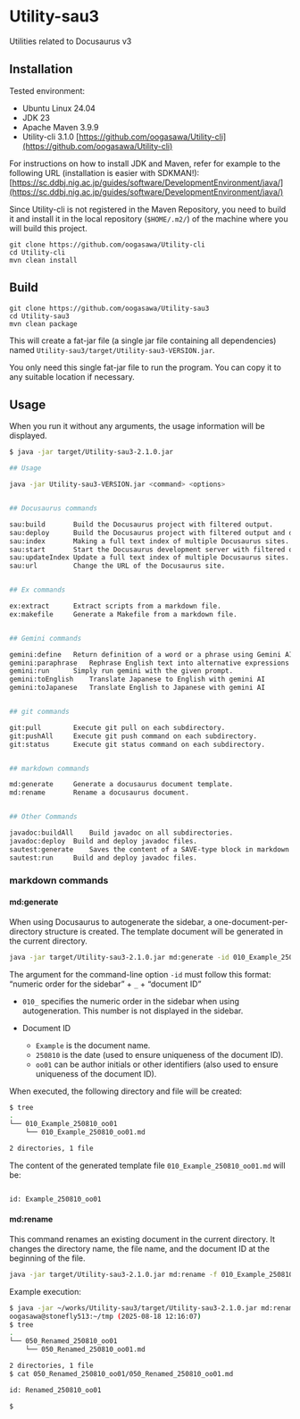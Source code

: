 
# Utility-sau3

Utilities related to Docusaurus v3

## Installation

Tested environment:

* Ubuntu Linux 24.04
* JDK 23
* Apache Maven 3.9.9
* Utility-cli 3.1.0 [https://github.com/oogasawa/Utility-cli](https://github.com/oogasawa/Utility-cli)

For instructions on how to install JDK and Maven, refer for example to the following URL (installation is easier with SDKMAN!):
[https://sc.ddbj.nig.ac.jp/guides/software/DevelopmentEnvironment/java/](https://sc.ddbj.nig.ac.jp/guides/software/DevelopmentEnvironment/java/)

Since Utility-cli is not registered in the Maven Repository, you need to build it and install it in the local repository (`$HOME/.m2/`) of the machine where you will build this project.

```
git clone https://github.com/oogasawa/Utility-cli
cd Utility-cli
mvn clean install
```

## Build

```
git clone https://github.com/oogasawa/Utility-sau3
cd Utility-sau3
mvn clean package
```

This will create a fat-jar file (a single jar file containing all dependencies) named
`Utility-sau3/target/Utility-sau3-VERSION.jar`.

You only need this single fat-jar file to run the program. You can copy it to any suitable location if necessary.

## Usage

When you run it without any arguments, the usage information will be displayed.

``` bash
$ java -jar target/Utility-sau3-2.1.0.jar 

## Usage

java -jar Utility-sau3-VERSION.jar <command> <options>


## Docusaurus commands

sau:build       Build the Docusaurus project with filtered output.
sau:deploy      Build the Docusaurus project with filtered output and deploy it to the public_html directory.
sau:index       Making a full text index of multiple Docusaurus sites.
sau:start       Start the Docusaurus development server with filtered output and automatic port conflict handling.
sau:updateIndex Update a full text index of multiple Docusaurus sites.
sau:url         Change the URL of the Docusaurus site.


## Ex commands

ex:extract      Extract scripts from a markdown file.
ex:makefile     Generate a Makefile from a markdown file.


## Gemini commands

gemini:define   Return definition of a word or a phrase using Gemini AI
gemini:paraphrase   Rephrase English text into alternative expressions with similar meaning using Gemini AI
gemini:run      Simply run gemini with the given prompt.
gemini:toEnglish    Translate Japanese to English with gemini AI
gemini:toJapanese   Translate English to Japanese with gemini AI


## git commands

git:pull        Execute git pull on each subdirectory.
git:pushAll     Execute git push command on each subdirectory.
git:status      Execute git status command on each subdirectory.


## markdown commands

md:generate     Generate a docusaurus document template.
md:rename       Rename a docusaurus document.


## Other Commands

javadoc:buildAll    Build javadoc on all subdirectories.
javadoc:deploy  Build and deploy javadoc files.
sautest:generate    Saves the content of a SAVE-type block in markdown files.
sautest:run     Build and deploy javadoc files.

```

### markdown commands


#### md\:generate

When using Docusaurus to autogenerate the sidebar, a one-document-per-directory structure is created.
The template document will be generated in the current directory.

```bash
java -jar target/Utility-sau3-2.1.0.jar md:generate -id 010_Example_250810_oo01
```

The argument for the command-line option `-id` must follow this format:
“numeric order for the sidebar” + `_` + “document ID”

- `010_` specifies the numeric order in the sidebar when using autogeneration. This number is not displayed in the sidebar.
- Document ID

  - `Example` is the document name.
  - `250810` is the date (used to ensure uniqueness of the document ID).
  - `oo01` can be author initials or other identifiers (also used to ensure uniqueness of the document ID).

When executed, the following directory and file will be created:

```bash
$ tree 
.
└── 010_Example_250810_oo01
    └── 010_Example_250810_oo01.md

2 directories, 1 file
```

The content of the generated template file `010_Example_250810_oo01.md` will be:

```bash

id: Example_250810_oo01

```



#### md\:rename

This command renames an existing document in the current directory.
It changes the directory name, the file name, and the document ID at the beginning of the file.

```bash
java -jar target/Utility-sau3-2.1.0.jar md:rename -f 010_Example_250810_oo01 -t 050_Renamed_250810_oo01
```

Example execution:

```bash
$ java -jar ~/works/Utility-sau3/target/Utility-sau3-2.1.0.jar md:rename -f 010_Example_250810_oo01 -t 050_Renamed_250810_oo01
oogasawa@stonefly513:~/tmp (2025-08-18 12:16:07)
$ tree
.
└── 050_Renamed_250810_oo01
    └── 050_Renamed_250810_oo01.md

2 directories, 1 file
$ cat 050_Renamed_250810_oo01/050_Renamed_250810_oo01.md 

id: Renamed_250810_oo01

$
```

